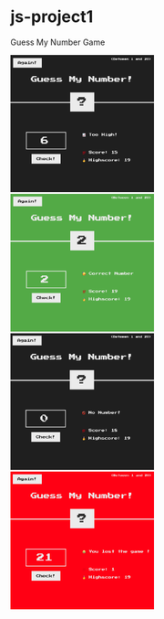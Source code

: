# js-project1
 Guess My Number Game

 <a href="#"><img alt="guess" src="/screens/guess.png" style="max-width: 50%;"></a>&nbsp; 
 <a href="#"><img alt="success" src="/screens/success.png" style="max-width: 50%;"></a>&nbsp; 
 <a href="#"><img alt="no-number" src="/screens/no-number.png" style="max-width: 50%;"></a>&nbsp; 
 <a href="#"><img alt="lost" src="/screens/lost.png" style="max-width: 50%;"></a>&nbsp; 


